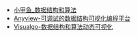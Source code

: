 - [小甲鱼_数据结构和算法](https://www.bilibili.com/video/av21828275)
- [Anyview-可调试的数据结构可视化编程平台](https://anyview.gdut.edu.cn/)
- [Visualgo-数据结构和算法动态可视化](https://visualgo.net/zh)